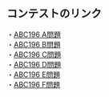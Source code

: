 ## コンテストのリンク
・[ABC196 A問題](https://atcoder.jp/contests/abc196/tasks/abc196_a)  
・[ABC196 B問題](https://atcoder.jp/contests/abc196/tasks/abc196_b)  
・[ABC196 C問題](https://atcoder.jp/contests/abc196/tasks/abc196_c)  
・[ABC196 D問題](https://atcoder.jp/contests/abc196/tasks/abc196_d)  
・[ABC196 E問題](https://atcoder.jp/contests/abc196/tasks/abc196_e)  
・[ABC196 F問題](https://atcoder.jp/contests/abc196/tasks/abc196_f)  
